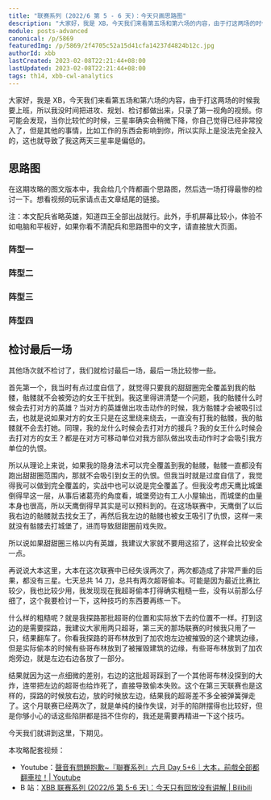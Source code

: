 ```yaml
---
title: "联赛系列 (2022/6 第 5 - 6 天)：今天只画思路图"
description: "大家好，我是 XB，今天我们来看第五场和第六场的内容，由于打这两场的时候我要上班，所以我没时间把进攻、规划、检讨都做出来，只录了第一视角的视频。你可能会发现，当你比较忙的时候，三星率确实会稍微下降，你自己觉得已经非常投入了，但是其他的事情，比如工作的东西会影响到你，所以实际上是没法完全投入的，这也就导致了我这两天三星率是偏低的。"
module: posts-advanced
canonical: /p/5869
featuredImg: /p/5869/2f4705c52a15d41cfa14237d4824b12c.jpg
authorId: xbb
lastCreated: 2023-02-08T22:21:44+08:00
lastUpdated: 2023-02-08T22:21:44+08:00
tags: th14, xbb-cwl-analytics
---
```


大家好，我是 XB，今天我们来看第五场和第六场的内容，由于打这两场的时候我要上班，所以我没时间把进攻、规划、检讨都做出来，只录了第一视角的视频。你可能会发现，当你比较忙的时候，三星率确实会稍微下降，你自己觉得已经非常投入了，但是其他的事情，比如工作的东西会影响到你，所以实际上是没法完全投入的，这也就导致了我这两天三星率是偏低的。

## 思路图

在这期攻略的图文版本中，我会给几个阵都画个思路图，然后选一场打得最惨的检讨一下。想看视频的玩家请点击文章结尾的链接。

注：本文配兵省略英雄，知道四王全部出战就行。此外，手机屏幕比较小，体验不如电脑和平板好，如果你看不清配兵和思路图中的文字，请直接放大页面。

### 阵型一

<Pic src="/p/5869/9f9dfd05191c5fdf1294b815bb3f405f.jpg" width="1734" height="1222" alt="" />
<Pic src="/p/5869/10080cc9f659e133b8a72b55e65a229e.jpg" width="1822" height="1240" alt="" />
<Pic src="/p/5869/b3ea1fbe05207a3d14367406a6e2c8e2.jpg" width="1694" height="368" alt="配兵：3 弓箭、4 超哥、1 超炸、5 气球、4 法师、5 天使、1 龙宝、1 雪怪、12 武神、1 石头、2 猎手。法术：3 狂暴、1 弹跳、1 冰冻、1 隐形、1 毒药。援军法术：狂暴、冰冻。" caption="攻城器用投石车（攻城烈焰车），援军 4 武神、1 超炸、1 猎手、2 弓箭手" />

### 阵型二

<Pic src="/p/5869/0982594e72647eaa88900ecf9b23c45a.jpg" width="1589" height="1096" alt="" />
<Pic src="/p/5869/8341cb8a01ae5c76841d13c2f6b62925.jpg" width="1577" height="1105" alt="" />
<Pic src="/p/5869/9bf0775de14030061de85b5878a61cf6.jpg" width="1713" height="384" alt="配兵：2 野蛮人、4 弓箭、14 超哥、2 超炸、4 气球、4 法师、5 天使、1 龙宝、1 雪怪、12 武神、1 猎手。法术：3 狂暴、1 弹跳、1 冰冻、1 隐形、1 毒药。援军法术：狂暴、冰冻。" caption="攻城器用投石车（攻城烈焰车），援军 4 武神、1 超炸、1 超哥、2 普通哥布林" />

### 阵型三

<Pic src="/p/5869/f30f8bcb7013004109e375b16b942bc8.jpg" width="1550" height="1103" alt="" />
<Pic src="/p/5869/2f4705c52a15d41cfa14237d4824b12c.jpg" width="1547" height="1105" alt="" />
<Pic src="/p/5869/1aa377c9c55bd8877a4d65606ca7c705.jpg" width="1463" height="367" alt="配兵：2 弓箭、6 超哥、2 超炸、6 气球、4 法师、5 天使、1 龙宝、12 武神、1 石头、2 猎手。法术：3 狂暴、1 弹跳、1 冰冻、1 隐形、1 毒药。援军法术：狂暴、冰冻。" caption="攻城器用滚木车，援军 2 雪怪、1 超炸、1 野蛮人" />

### 阵型四

<Pic src="/p/5869/c3896daf685b56ff9b9b17dae59871fa.jpg" width="1532" height="1089" alt="" />
<Pic src="/p/5869/28e7859410c185092728c77314200ba0.jpg" width="1575" height="1042" alt="" />
<Pic src="/p/5869/78157d04f79c8402c97966e0789db03c.jpg" width="1342" height="363" alt="配兵：2 野蛮人、2 弓箭、19 超哥、1 超炸、3 气球、6 法师、1 雪怪、30 野猪、4 猎手。法术：1 治疗、1 冰冻、6 隐形、2 骷髅。援军法术：狂暴、冰冻。" caption="攻城器用投石车（攻城烈焰车），援军 4 武神、1 超炸、1 超哥、2 普通哥布林" />

## 检讨最后一场

其他场次就不检讨了，我们就检讨最后一场，最后一场比较惨一些。

首先第一个，我当时有点过度自信了，就觉得只要我的甜甜圈完全覆盖到我的骷髅，骷髅就不会被旁边的女王干扰到。我这里得讲清楚一个问题，我的骷髅什么时候会去打对方的英雄？当对方的英雄做出攻击动作的时候，我方骷髅才会被吸引过去，也就是说如果对方的女王只是在这里绕来绕去，一直没有打我的骷髅，我的骷髅就不会去打她。同理，我的龙什么时候会去打对方的援兵？我的女王什么时候会去打对方的女王？都是在对方可移动单位对我方部队做出攻击动作时才会吸引我方单位的仇恨。

所以从理论上来说，如果我的隐身法术可以完全覆盖到我的骷髅，骷髅一直都没有跑出甜甜圈范围内，那就不会吸引到女王的仇恨。但我当时就是过度自信了，我觉得我可以做到完全覆盖的，实战中也可以说是完全覆盖了。但我没考虑天鹰比城堡倒得早这一层，从事后诸葛亮的角度看，城堡旁边有工人小屋输出，而城堡的血量本身也很高，所以天鹰倒得早其实是可以预料到的。在这场联赛中，天鹰倒了以后我右边的骷髅就去找女王了，再然后我左边的骷髅也被女王吸引了仇恨，这样一来就没有骷髅去打城堡了，进而导致甜甜圈前戏失败。

所以说如果甜甜圈三格以内有英雄，我建议大家就不要用这招了，这样会比较安全一点。

<Pic src="/p/5869/609dc1e60c1bb35c111fc8711ee746ed.jpg" width="1238" height="1014" alt="女王会吸引骷髅仇恨，工人小屋会输出。" />

再说说大本这里，大本在这次联赛中已经失误两次了，两次都造成了非常严重的后果，都没有三星。七天总共 14 刀，总共有两次超哥偷本。可能是因为最近比赛比较少，我也比较少用，我发现现在我超哥偷本打得确实粗糙一些，没有以前那么仔细了，这个我要检讨一下，这种技巧的东西要再练一下。

什么样的粗糙呢？就是我探路那批超哥的位置和实际放下去的位置不一样。打到这边的是需要探路，我建议大家用两只超哥，第三天的那场联赛的时候我只用了一只，结果翻车了。你看我探路的哥布林放到了加农炮左边被摧毁的这个建筑边缘，但是实际偷本的时候有些哥布林放到了被摧毁建筑的边缘，有些哥布林放到了加农炮旁边，就是左边右边各放了一部分。

<Pic src="/p/5869/63e55d46d7809e543067d9bb1016da88.jpg" width="602" height="492" alt="" maxWidth="500px" />
<Pic src="/p/5869/64803fc3d5605925c93e8a25137791be.jpg" width="611" height="468" alt="" maxWidth="500px" />

结果就因为这一点细微的差别，右边的这批超哥踩到了一个其他哥布林没探到的大炸，连带把左边的超哥也给炸死了，直接导致偷本失败。这个在第三天联赛也是这样的，探路的时候放右边，放的时候放左边，结果我的超哥差不多全被弹簧弹走了。这个月联赛已经两次了，就是单纯的操作失误，对手的陷阱摆得也比较好，但是你够小心的话这些陷阱都是挡不住你的，我还是需要再精进一下这个技巧。

<Pic src="/p/5869/6ad9a3de0a6003887170913e256ba2c0.jpg" width="557" height="461" alt="" maxWidth="500px" />

今天我们就讲到这里，下期见。

<PostCopyright>

本攻略配套视频：

- Youtube：[聲音有問題抱歉~『聯賽系列』六月 Day 5+6｜大本，前戲全部都翻車拉！| Youtube](https://youtu.be/JXsAeQ-hRk8)
- B 站：[XBB 联赛系列 (2022/6 第 5-6 天)：今天只有回放没有讲解 | Bilibili](https://www.bilibili.com/video/BV1Q84y1G7LP/)

</PostCopyright>